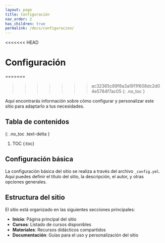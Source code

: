 ```yaml
---
layout: page
title: Configuración
nav_order: 2
has_children: true
permalink: /docs/configuracion/
---
```


<<<<<<< HEAD
# Configuración
=======
>>>>>>> ac32365c89f8a3a1911f608dc2d04e5784f7ac05
{: .no_toc }

Aquí encontrarás información sobre cómo configurar y personalizar este sitio para adaptarlo a tus necesidades.

## Tabla de contenidos
{: .no_toc .text-delta }

1. TOC
{:toc}

## Configuración básica

La configuración básica del sitio se realiza a través del archivo `_config.yml`. Aquí puedes definir el título del sitio, la descripción, el autor, y otras opciones generales.

## Estructura del sitio

El sitio está organizado en las siguientes secciones principales:

- **Inicio**: Página principal del sitio
- **Cursos**: Listado de cursos disponibles
- **Materiales**: Recursos didácticos compartidos
- **Documentación**: Guías para el uso y personalización del sitio 